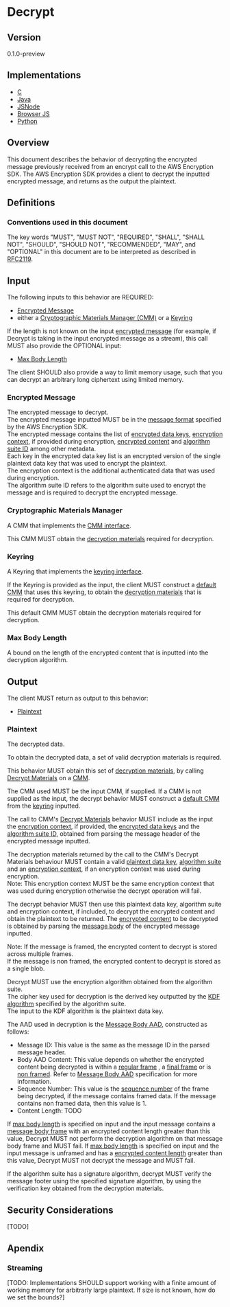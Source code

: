 [//]: # (Copyright 2019 Amazon.com, Inc. or its affiliates. All Rights Reserved.)
[//]: # (SPDX-License-Identifier: CC-BY-SA-4.0)

# Decrypt

## Version

0.1.0-preview

## Implementations

-   [C](https://github.com/aws/aws-encryption-sdk-c/blob/master/source/session_decrypt.c)
-   [Java](https://github.com/aws/aws-encryption-sdk-java/blob/master/src/main/java/com/amazonaws/encryptionsdk/internal/DecryptionHandler.java)
-   [JSNode](https://github.com/awslabs/aws-encryption-sdk-javascript/blob/master/modules/decrypt-node/src/decrypt.ts)
-   [Browser JS](https://github.com/awslabs/aws-encryption-sdk-javascript/blob/master/modules/decrypt-browser/src/decrypt.ts)
-   [Python](https://github.com/aws/aws-encryption-sdk-python/blob/master/src/aws_encryption_sdk/streaming_client.py)

## Overview

This document describes the behavior of decrypting the encrypted message previously received from an encrypt call to the AWS Encryption SDK.
The AWS Encryption SDK provides a client to decrypt the inputted encrypted message, and returns as the output the plaintext.

## Definitions

### Conventions used in this document

The key words "MUST", "MUST NOT", "REQUIRED", "SHALL", "SHALL NOT", "SHOULD", "SHOULD NOT", "RECOMMENDED", "MAY", and "OPTIONAL"
in this document are to be interpreted as described in [RFC2119](https://tools.ietf.org/html/rfc2119).

## Input

The following inputs to this behavior are REQUIRED:

- [Encrypted Message](#encrypted-message)
- either a [Cryptographic Materials Manager (CMM)](cmm-interface.md) or a [Keyring](#keyring-interface.md)

If the length is not known on the input [encrypted message](#encrypted-message)
(for example, if Decrypt is taking in the input encrypted message as a stream),
this call MUST also provide the OPTIONAL input:

- [Max Body Length](#max-body-length)

The client SHOULD also provide a way to limit memory usage, such that you can decrypt an arbitrary long ciphertext using limited memory.

### Encrypted Message 

The encrypted message to decrypt.  
The encrypted message inputted MUST be in the [message format](#message.md) specified by the AWS Encryption SDK.  
The encrypted message contains the list of [encrypted data keys](#message-header.md#encrypted-data-keys), 
[encryption context](#message-header.md#aad), if provided during encryption, 
[encrypted content](#message-body.md#encrypted-content) and 
[algorithm suite ID](#message-header.md#algorithm-suite-id) among other metadata.  
Each key in the encrypted data key list is an encrypted version of the single plaintext data key that was used to encrypt the plaintext.  
The encryption context is the additional authenticated data that was used during encryption.   
The algorithm suite ID refers to the algorithm suite used to encrypt the message and is required to decrypt the encrypted message.   

### Cryptographic Materials Manager

A CMM that implements the [CMM interface](#cmm-interface.md).  

This CMM MUST obtain the [decryption materials](#structures.md#decryption-materials) required for decryption.  

### Keyring

A Keyring that implements the [keyring interface](#keyring-interface.md).  

If the Keyring is provided as the input, the client MUST construct a [default CMM](#default-cmm.md) that uses this keyring, 
to obtain the [decryption materials](#structures.md#decryption-materials) that is required for decryption.  

This default CMM MUST obtain the decryption materials required for decryption.   

### Max Body Length

A bound on the length of the encrypted content that is inputted into the decryption algorithm.

## Output

The client MUST return as output to this behavior:

-   [Plaintext](#plaintext)

### Plaintext

The decrypted data.

To obtain the decrypted data, a set of valid decryption materials is required.

This behavior MUST obtain this set of [decryption materials](#structures.md#decryption-materials), 
by calling [Decrypt Materials](#cmm-interface.md#decrypt-materials) on a [CMM](#cmm-interface.md).

The CMM used MUST be the input CMM, if supplied.
If a CMM is not supplied as the input, the decrypt behavior MUST construct a [default CMM](#default-cmm.md) 
from the [keyring](#keyring) inputted.

The call to CMM's [Decrypt Materials](#cmm-interface.md#decrypt-materials) behavior MUST include as the input the 
[encryption context](#message-header.md#aad), if provided, the [encrypted data keys](#message-header.md#encrypted-data-keys) and the 
[algorithm suite ID](#message-header.md#algorithm-suites-id), obtained from parsing the message header of the encrypted message inputted.

The decryption materials returned by the call to the CMM's Decrypt Materials behaviour MUST contain a valid 
[plaintext data key](#structures.md#decryption-materials#plaintext-data-key),
[algorithm suite](#structures.md#decryption-materials#algorithm-suite) and an
[encryption context](#structures.md#decryption-materials#encryption-context), if an encryption context was used during encryption.    
Note: This encryption context MUST be the same encryption context that was used during encryption otherwise the decrypt operation will fail.   

The decrypt behavior MUST then use this plaintext data key, algorithm suite and encryption context, if included, to decrypt the encrypted content 
and obtain the plaintext to be returned. The [encrypted content](#message-body.md#encrypted-content) to be decrypted is obtained by parsing the 
[message body](#message-crypto.md) of the encrypted message inputted.   

Note: If the message is framed, the encrypted content to decrypt is stored across multiple frames.   
If the message is non framed, the encrypted content to decrypt is stored as a single blob.  

Decrypt MUST use the encryption algorithm obtained from the algorithm suite.  
The cipher key used for decryption is the derived key outputted by the [KDF algorithm](algorithm-suites.md#supported-algorithm-suites#key-derivation-algorithm)
specified by the algorithm suite.   
The input to the KDF algorithm is the plaintext data key.  

The AAD used in decryption is the [Message Body AAD](#message-body-aad.md), constructed as follows:

- Message ID: This value is the same as the message ID in the parsed message header.
- Body AAD Content: This value depends on whether the encrypted content being decrypted is within a [regular frame](#message-body.md#regular-frame) , 
  a [final frame](#message-body.md#final-frame) or is [non framed](#message-body.md#non-framed-data). 
  Refer to [Message Body AAD](#message-body-aad.md) specification for more information.
- Sequence Number: This value is the [sequence number](#message-body.md#sequence-number) of the frame being decrypted, if the message contains framed data. 
  If the message contains non framed data, then this value is 1.
- Content Length: TODO

If [max body length](#max-body-length) is specified on input and the input message contains a
[message body frame](#message-body.md#framed-data) with an encrypted content length greater than this value,
Decrypt MUST not perform the decryption algorithm on that message body frame and MUST fail.
If [max body length](#max-body-length) is specified on input and the input message is unframed and has a
[encrypted content length](#message-body.md#encrypted-content-length) greater than this value,
Decrypt MUST not decrypt the message and MUST fail.

If the algorithm suite has a signature algorithm, decrypt MUST verify the message footer using the specified signature algorithm, 
by using the verification key obtained from the decryption materials.

## Security Considerations

[TODO]

## Apendix 

### Streaming

[TODO: Implementations SHOULD support working with a finite amount of working memory for arbitrarly large plaintext. 
If size is not known, how do we set the bounds?]

